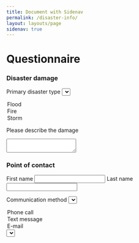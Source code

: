 ```yaml
---
title: Document with Sidenav
permalink: /disaster-info/
layout: layouts/page
sidenav: true
---
```

<h1>Questionnaire</h1>
<h3>Disaster damage</h3>

<label>Primary disaster type</label>
<select>
  <option>Flood</option>
  <option>Fire</option>
  <option>Storm</option>
</select>

<label>Please describe the damage</label>
<textarea></textarea>

<h3>Point of contact</h3>

<label>First name</label>
<input></input>
<label>Last name</label>
<input></input>

<label>Communication method</label>
<select>
  <option>Phone call</option>
  <option>Text message</option>
  <option>E-mail</option>
<select><br>
<input></input>

<form id="results">

<button class="usa-button" action="blog" style="margin: 50px 0 50px 0;">Continue</button>
</form>

<script>
  const queryString = window.location.search;
  const urlParams = new URLSearchParams(queryString);
  const disasterState = urlParams.get('state')
  document.getElementById("results").action = "{{ '/posts/' | url }}"+disasterState;
</script>

<style>
  #a-disaster {background-color: #005288; color: white;}
</style>
